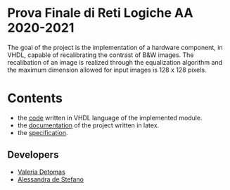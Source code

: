 # Prova Finale di Reti Logiche AA 2020-2021
The goal of the project is the implementation of a hardware component, in VHDL, capable of recalibrating the contrast of B&W images. The recalibation of an image is realized through the equalization algorithm and the maximum dimension allowed for input images is 128 x 128 pixels.

# Contents 
* the [code](project.vhd) written in VHDL language of the implemented module.
* the [documentation](documentation.pdf) of the project written in latex.
* the [specification](specification.pdf).

## Developers
* [Valeria Detomas](https://github.com/valeriadetomas)
* [Alessandra de Stefano](https://github.com/AlessandradeStefano)
